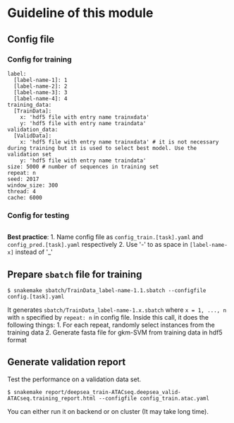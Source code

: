 # Guideline of this module

## Config file

### Config for training

```
label:
  [label-name-1]: 1
  [label-name-2]: 2
  [label-name-3]: 3
  [label-name-4]: 4
training_data:
  [TrainData]:
    x: 'hdf5 file with entry name trainxdata'
    y: 'hdf5 file with entry name traindata'
validation_data:
  [ValidData]:
    x: 'hdf5 file with entry name trainxdata' # it is not necessary during training but it is used to select best model. Use the validation set
    y: 'hdf5 file with entry name traindata'
size: 5000 # number of sequences in training set
repeat: n
seed: 2017
window_size: 300
thread: 4
cache: 6000
```

### Config for testing

```
```

  **Best practice**:
    1. Name config file as `config_train.[task].yaml` and `config_pred.[task].yaml` respectively
    2. Use '-' to as space in `[label-name-x]` instead of '_'

## Prepare `sbatch` file for training

```
$ snakemake sbatch/TrainData_label-name-1.1.sbatch --configfile config.[task].yaml
```

  It generates `sbatch/TrainData_label-name-1.x.sbatch` where `x = 1, ..., n` with `n` specified by `repeat: n` in config file. Inside this call, it does the following things:
    1. For each repeat, randomly select instances from the training data
    2. Generate fasta file for gkm-SVM from training data in hdf5 format

## Generate validation report

Test the performance on a validation data set.

```
$ snakemake report/deepsea_train-ATACseq.deepsea_valid-ATACseq.training_report.html --configfile config_train.atac.yaml
```

You can either run it on backend or on cluster (It may take long time).